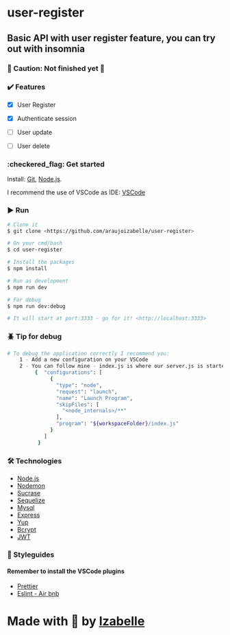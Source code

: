 <h1> user-register </h1>

<h2> Basic API with user register feature, you can try out with insomnia </h2>

### 🚧 Caution: Not finished yet  🚧

### :heavy_check_mark: Features

- [x] User Register
- [x] Authenticate session
- [ ] User update
- [ ] User delete
  

<h3> :checkered_flag: Get started </h3>

Install:
[Git](https://git-scm.com), [Node.js](https://nodejs.org/en/).

I recommend the use of VSCode as IDE:
[VSCode](https://code.visualstudio.com/)


### :arrow_forward: Run

```bash
# Clone it
$ git clone <https://github.com/araujoizabelle/user-register>

# On your cmd/bash
$ cd user-register

# Install the packages
$ npm install

# Run as development
$ npm run dev

# For debug
$ npm run dev:debug

# It will start at port:3333 - go for it! <http://localhost:3333>
```


### :beetle: Tip for debug

```bash
# To debug the application correctly I recommend you:
    1 - Add a new configuration on your VSCode
    2 - You can follow mine - index.js is where our server.js is started! 
         {  "configurations": [
              {
                "type": "node",
                "request": "launch",
                "name": "Launch Program",
                "skipFiles": [
                  "<node_internals>/**"
                ],
                "program": "${workspaceFolder}/index.js"
              }
            ]
          }

```

### 🛠 Technologies

- [Node.js](https://nodejs.org/en/)
- [Nodemon](https://nodemon.io/)
- [Sucrase](https://sucrase.io/)
- [Sequelize](https://sequelize.org/)
- [Mysql](https://www.mysql.com/)
- [Express](https://expressjs.com/pt-br/)
- [Yup](https://github.com/jquense/yup)
- [Bcrypt](https://www.npmjs.com/package/bcrypt)
- [JWT](https://jwt.io/)


### :open_book: Styleguides
#### Remember to install the VSCode plugins

 - [Prettier](https://prettier.io/)
 - [Eslint - Air bnb](https://eslint.org/)


# Made with :purple_heart: by [Izabelle](https://github.com/araujoizabelle)
